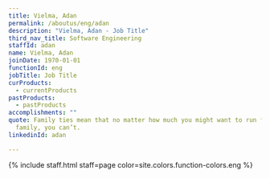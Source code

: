 ```yaml
---
title: Vielma, Adan
permalink: /aboutus/eng/adan
description: "Vielma, Adan - Job Title"
third_nav_title: Software Engineering
staffId: adan
name: Vielma, Adan
joinDate: 1970-01-01
functionId: eng
jobTitle: Job Title
curProducts:
  - currentProducts
pastProducts:
  - pastProducts
accomplishments: ""
quote: Family ties mean that no matter how much you might want to run from your
  family, you can’t.
linkedinId: adan

---
```


{% include staff.html staff=page color=site.colors.function-colors.eng %}
